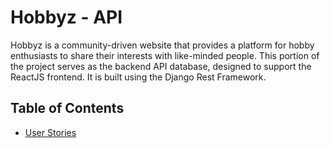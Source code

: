 # Hobbyz - API


Hobbyz is a community-driven website that provides a platform for hobby enthusiasts to share their interests with like-minded people. This portion of the project serves as the backend API database, designed to support the ReactJS frontend. It is built using the Django Rest Framework.

## Table of Contents
+ [User Stories](#user-stories "User Stories")